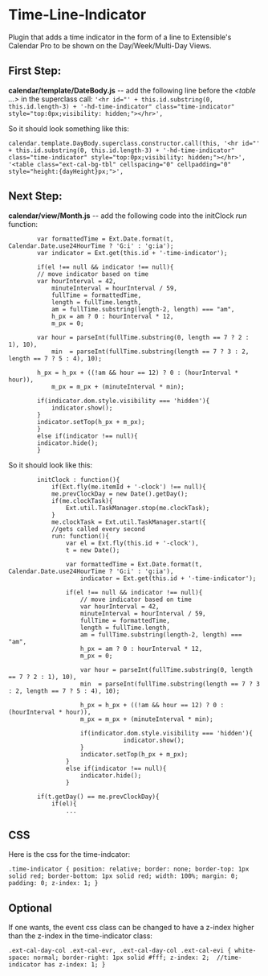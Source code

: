 Time-Line-Indicator
===================

Plugin that adds a time indicator in the form of a line to Extensible's Calendar Pro to be shown on the Day/Week/Multi-Day Views.

First Step:
-----------

**calendar/template/DateBody.js** -- add the following line before the *<table ...&gt;* in the superclass call:
`
'<hr id="' + this.id.substring(0, this.id.length-3) + '-hd-time-indicator" class="time-indicator" style="top:0px;visibility: hidden;"></hr>',
`

So it should look something like this:

`
calendar.template.DayBody.superclass.constructor.call(this,
            '<hr id="' + this.id.substring(0, this.id.length-3) + '-hd-time-indicator" class="time-indicator" style="top:0px;visibility: hidden;"></hr>',
            '<table class="ext-cal-bg-tbl" cellspacing="0" cellpadding="0" style="height:{dayHeight}px;">',
`

Next Step:
----------

**calendar/view/Month.js** -- add the following code into the initClock *run* function:

            var formattedTime = Ext.Date.format(t, Calendar.Date.use24HourTime ? 'G:i' : 'g:ia');
            var indicator = Ext.get(this.id + '-time-indicator');

            if(el !== null && indicator !== null){
            // move indicator based on time
            var hourInterval = 42,
                minuteInterval = hourInterval / 59,
                fullTime = formattedTime,
                length = fullTime.length,
                am = fullTime.substring(length-2, length) === "am",
                h_px = am ? 0 : hourInterval * 12,
                m_px = 0;
            
            var hour = parseInt(fullTime.substring(0, length == 7 ? 2 : 1), 10),
                min  = parseInt(fullTime.substring(length == 7 ? 3 : 2, length == 7 ? 5 : 4), 10);
            
            h_px = h_px + ((!am && hour == 12) ? 0 : (hourInterval * hour)),
                m_px = m_px + (minuteInterval * min);
            
            if(indicator.dom.style.visibility === 'hidden'){
                indicator.show();
            }
            indicator.setTop(h_px + m_px);
            }
            else if(indicator !== null){
            indicator.hide();
            }


So it should look like this:

            initClock : function(){
                if(Ext.fly(me.itemId + '-clock') !== null){
                me.prevClockDay = new Date().getDay();
                if(me.clockTask){
                    Ext.util.TaskManager.stop(me.clockTask);
                }
                me.clockTask = Ext.util.TaskManager.start({
                //gets called every second
                run: function(){
                    var el = Ext.fly(this.id + '-clock'),
                    t = new Date();
            
                    var formattedTime = Ext.Date.format(t, Calendar.Date.use24HourTime ? 'G:i' : 'g:ia'),
                        indicator = Ext.get(this.id + '-time-indicator');
            
                    if(el !== null && indicator !== null){
                        // move indicator based on time
                        var hourInterval = 42,
                        minuteInterval = hourInterval / 59,
                        fullTime = formattedTime,
                        length = fullTime.length,
                        am = fullTime.substring(length-2, length) === "am",
                        h_px = am ? 0 : hourInterval * 12,
                        m_px = 0;
            
                        var hour = parseInt(fullTime.substring(0, length == 7 ? 2 : 1), 10),
                        min  = parseInt(fullTime.substring(length == 7 ? 3 : 2, length == 7 ? 5 : 4), 10);
                        
                        h_px = h_px + ((!am && hour == 12) ? 0 : (hourInterval * hour)),
                        m_px = m_px + (minuteInterval * min);
            
                        if(indicator.dom.style.visibility === 'hidden'){
                                    indicator.show();
                        }
                        indicator.setTop(h_px + m_px);
                    }
                    else if(indicator !== null){
                        indicator.hide();
                    }
                        
            if(t.getDay() == me.prevClockDay){
                if(el){
                    ...



CSS
---
Here is the css for the time-indcator:

`
.time-indicator {
    position: relative;
    border: none;
    border-top: 1px solid red;
    border-bottom: 1px solid red;
    width: 100%;
    margin: 0;
    padding: 0;
    z-index: 1;
}
`


Optional
--------
If one wants, the event css class can be changed to have a z-index higher than the z-index in the time-indicator class:

`
.ext-cal-day-col .ext-cal-evr,
.ext-cal-day-col .ext-cal-evi {
    white-space: normal;
    border-right: 1px solid #fff;
    z-index: 2;  //time-indicator has z-index: 1;
}
`
